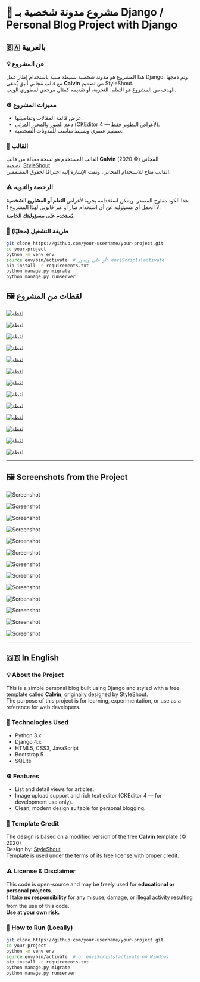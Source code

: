 
# 📘 مشروع مدونة شخصية بـ Django / Personal Blog Project with Django

## 🇸🇦 بالعربية

### 💡 عن المشروع
هذا المشروع هو مدونة شخصية بسيطة مبنية باستخدام إطار عمل Django، وتم دمجها مع قالب مجاني أنيق يُدعى **Calvin** من تصميم StyleShout.  
الهدف من المشروع هو التعلم، التجربة، أو تقديمه كمثال مرجعي لمطوري الويب.

### ⚙️ مميزات المشروع
- عرض قائمة المقالات وتفاصيلها.
- دعم الصور والمحرر المرئي (CKEditor 4 — لأغراض التطوير فقط).
- تصميم عصري وبسيط مناسب للمدونات الشخصية.

### 🎨 القالب
القالب المستخدم هو نسخة معدلة من قالب **Calvin** المجاني (© 2020)  
تصميم: [StyleShout](https://www.styleshout.com)  
القالب متاح للاستخدام المجاني، وتمت الإشارة إليه احترامًا لحقوق المصممين.

### ⚠️ الرخصة والتنويه
هذا الكود مفتوح المصدر، ويمكن استخدامه بحرية لأغراض **التعلم أو المشاريع الشخصية**.  
❗ لا أتحمل أي مسؤولية عن أي استخدام ضار أو غير قانوني لهذا المشروع.  
**يُستخدم على مسؤوليتك الخاصة.**

### 🧪 طريقة التشغيل (محليًا)
```bash
git clone https://github.com/your-username/your-project.git
cd your-project
python -m venv env
source env/bin/activate  # أو على ويندوز: env\Scripts\activate
pip install -r requirements.txt
python manage.py migrate
python manage.py runserver
```



## 🖼️ لقطات من المشروع
![لقطة]({PROJECT_ROOT}/images/2025-07-06_21-08.png)

![لقطة]({PROJECT_ROOT}/images/2025-07-06_21-07_2.png)

![لقطة]({PROJECT_ROOT}/images/2025-07-06_21-07_1.png)

![لقطة]({PROJECT_ROOT}/images/2025-07-06_21-07.png)

![لقطة]({PROJECT_ROOT}/images/2025-07-06_21-02.png)

![لقطة]({PROJECT_ROOT}/images/2025-07-06_21-00_1.png)

![لقطة]({PROJECT_ROOT}/images/2025-07-06_21-00.png)

![لقطة]({PROJECT_ROOT}/images/2025-07-06_20-59.png)

![لقطة]({PROJECT_ROOT}/images/2025-07-06_18-08.png)

![لقطة]({PROJECT_ROOT}/images/2025-07-06_18-07.png)

![لقطة]({PROJECT_ROOT}/images/2025-07-06_18-06_1.png)

![لقطة]({PROJECT_ROOT}/images/2025-07-06_18-06.png)

![لقطة]({PROJECT_ROOT}/images/2025-07-06_18-05.png)


---

## 🖼️ Screenshots from the Project
![Screenshot]({PROJECT_ROOT}/images/2025-07-06_21-08.png)

![Screenshot]({PROJECT_ROOT}/images/2025-07-06_21-07_2.png)

![Screenshot]({PROJECT_ROOT}/images/2025-07-06_21-07_1.png)

![Screenshot]({PROJECT_ROOT}/images/2025-07-06_21-07.png)

![Screenshot]({PROJECT_ROOT}/images/2025-07-06_21-02.png)

![Screenshot]({PROJECT_ROOT}/images/2025-07-06_21-00_1.png)

![Screenshot]({PROJECT_ROOT}/images/2025-07-06_21-00.png)

![Screenshot]({PROJECT_ROOT}/images/2025-07-06_20-59.png)

![Screenshot]({PROJECT_ROOT}/images/2025-07-06_18-08.png)

![Screenshot]({PROJECT_ROOT}/images/2025-07-06_18-07.png)

![Screenshot]({PROJECT_ROOT}/images/2025-07-06_18-06_1.png)

![Screenshot]({PROJECT_ROOT}/images/2025-07-06_18-06.png)

![Screenshot]({PROJECT_ROOT}/images/2025-07-06_18-05.png)


---

## 🇬🇧 In English

### 💡 About the Project
This is a simple personal blog built using Django and styled with a free template called **Calvin**, originally designed by StyleShout.  
The purpose of this project is for learning, experimentation, or use as a reference for web developers.


### 🧰 Technologies Used

- Python 3.x
- Django 4.x
- HTML5, CSS3, JavaScript
- Bootstrap 5
- SQLite

### ⚙️ Features
- List and detail views for articles.
- Image upload support and rich text editor (CKEditor 4 — for development use only).
- Clean, modern design suitable for personal blogging.

### 🎨 Template Credit
The design is based on a modified version of the free **Calvin** template (© 2020)  
Design by: [StyleShout](https://www.styleshout.com)  
Template is used under the terms of its free license with proper credit.

### ⚠️ License & Disclaimer
This code is open-source and may be freely used for **educational or personal projects**.  
❗ I take **no responsibility** for any misuse, damage, or illegal activity resulting from the use of this code.  
**Use at your own risk.**

### 🧪 How to Run (Locally)
```bash
git clone https://github.com/your-username/your-project.git
cd your-project
python -m venv env
source env/bin/activate  # or env\Scripts\activate on Windows
pip install -r requirements.txt
python manage.py migrate
python manage.py runserver
```
